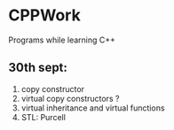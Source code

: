# CPPWork
Programs while learning C++

30th sept:
---------
1) copy constructor
2) virtual copy constructors ?
3) virtual inheritance and virtual functions
4) STL: Purcell
